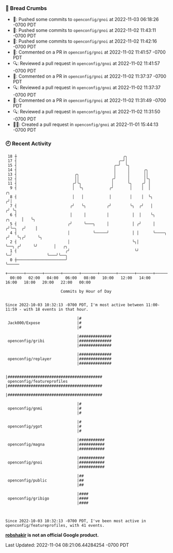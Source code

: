 ### 🍞 Bread Crumbs

 * 🚢: Pushed some commits to `openconfig/gnoi` at 2022-11-03 06:18:26 -0700 PDT
 * 🚢: Pushed some commits to `openconfig/gnoi` at 2022-11-02 11:43:11 -0700 PDT
 * 🚢: Pushed some commits to `openconfig/gnoi` at 2022-11-02 11:42:16 -0700 PDT
 * 💬: Commented on a PR in  `openconfig/gnoi` at 2022-11-02 11:41:57 -0700 PDT
 * 🔍: Reviewed a pull request in  `openconfig/gnoi` at 2022-11-02 11:41:57 -0700 PDT
 * 💬: Commented on a PR in  `openconfig/gnoi` at 2022-11-02 11:37:37 -0700 PDT
 * 🔍: Reviewed a pull request in  `openconfig/gnoi` at 2022-11-02 11:37:37 -0700 PDT
 * 💬: Commented on a PR in  `openconfig/gnoi` at 2022-11-02 11:31:49 -0700 PDT
 * 🔍: Reviewed a pull request in  `openconfig/gnoi` at 2022-11-02 11:31:50 -0700 PDT
 * ✍🏼: Created a pull request in `openconfig/gnoi` at 2022-11-01 15:44:13 -0700 PDT

### 🕘 Recent Activity
```
 18 ┼                                              ╭╮
 17 ┤                                            ╭─╯│
 15 ┤                                          ╭─╯  ╰╮
 14 ┤                                          │     │      ╭╮
 13 ┤                         ╭╮               │     │      ││
 12 ┤                         ││              ╭╯     │      │╰╮
 11 ┤                        ╭╯╰╮             │      ╰╮    ╭╯ │
  9 ┤                        │  ╰╮           ╭╯       │    │  │                       ╭╮
  8 ┤                        │   │           │        │    │  ╰╮                     ╭╯│
  7 ┤                       ╭╯   ╰╮         ╭╯        ╰╮  ╭╯   │                    ╭╯ ╰╮
  6 ┤                       │     │         │          │  │    ╰╮            ╭╮     │   ╰╮
  5 ┤                      ╭╯     ╰───╮     │          │ ╭╯     │           ╭╯╰─╮  ╭╯    │
  4 ┤                      │          ╰─────╯          │ │      ╰────╮     ╭╯   ╰╮╭╯     ╰╮
  2 ┤                      │                           ╰╮│           ╰──╮ ╭╯     ╰╯       │   ╭╮
  1 ┤                     ╭╯                            ╰╯              ╰─╯               ╰───╯╰──╮
  0 ┼─────────────────────╯                                                                       ╰─────
    +───────+───────+───────+───────+───────+───────+───────+───────+───────+───────+───────+───────+────
  00:00   02:00   04:00   06:00   08:00   10:00   12:00   14:00   16:00   18:00   20:00   22:00   00:00   

						Commits by Hour of Day


Since 2022-10-03 10:32:13 -0700 PDT, I'm most active between 11:00-11:59 - with 18 events in that hour.

```



```
                               |#
 Jack000/Expose                |#
                               |#

                               |##############
 openconfig/gribi              |##############
                               |##############

                               |##############
 openconfig/replayer           |##############
                               |##############

                               |#########################################
 openconfig/featureprofiles    |#########################################
                               |#########################################

                               |#
 openconfig/gnmi               |#
                               |#

                               |#
 openconfig/ygot               |#
                               |#

                               |###########
 openconfig/magna              |###########
                               |###########

                               |###########
 openconfig/gnoi               |###########
                               |###########

                               |##
 openconfig/public             |##
                               |##

                               |####
 openconfig/gribigo            |####
                               |####



Since 2022-10-03 10:32:13 -0700 PDT, I've been most active in openconfig/featureprofiles, with 41 events.

```
**[robshakir](mailto:robjs@google.com) is not an official Google product.**  


Last Updated: 2022-11-04 08:21:06.44284254 -0700 PDT
